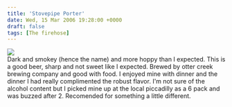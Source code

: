 ```yaml
---
title: 'Stovepipe Porter'
date: Wed, 15 Mar 2006 19:28:00 +0000
draft: false
tags: [The firehose]
---
```


[![](http://splashblog.com/buraglio/278237.jpg)](http://splashblog.com/buraglio/278237.jpg)  
Dark and smokey (hence the name) and more hoppy than I expected. This is a good beer, sharp and not sweet like I expected. Brewed by otter creek brewing company and good with food. I enjoyed mine with dinner and the dinner I had really complimented the robust flavor. I'm not sure of the alcohol content but I picked mine up at the local piccadilly as a 6 pack and was buzzed after 2. Recomended for something a little different.